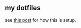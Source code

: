 ## my dotfiles ##
see [this post](https://developer.atlassian.com/blog/2016/02/best-way-to-store-dotfiles-git-bare-repo/) for how this is setup.
